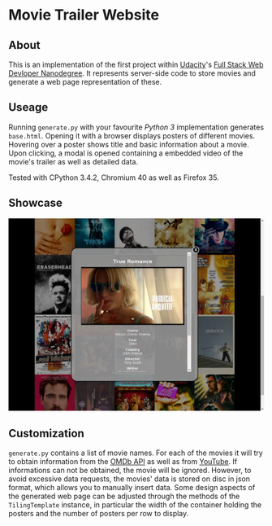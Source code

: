 # Movie Trailer Website

## About
This is an implementation of the first project within
[Udacity](https://www.udacity.com/)'s [Full Stack Web
Devloper Nanodegree](https://www.udacity.com/course/nd004). It represents
server-side code to store movies and generate a web page representation of
these.


## Useage
Running `generate.py` with your favourite _Python 3_ implementation
generates `base.html`. Opening it with a browser displays posters of
different movies. Hovering over a poster shows title and basic information
about a movie. Upon clicking, a modal is opened containing a embedded video
of the movie's trailer as well as detailed data.

Tested with CPython 3.4.2, Chromium 40 as well as Firefox 35.


## Showcase
![Screenshot](screenshot.png)


## Customization
`generate.py` contains a list of movie names. For each of the movies it will
try to obtain information from the [OMDb API](http://omdbapi.com/) as well
as from [YouTube](https://www.youtube.com/). If informations can not be
obtained, the movie will be ignored. However, to avoid excessive data
requests, the movies' data is stored on disc in json format, which allows
you to manually insert data. Some design aspects of the generated web page
can be adjusted through the methods of the `TilingTemplate` instance, in
particular the width of the container holding the posters and the number of
posters per row to display.
